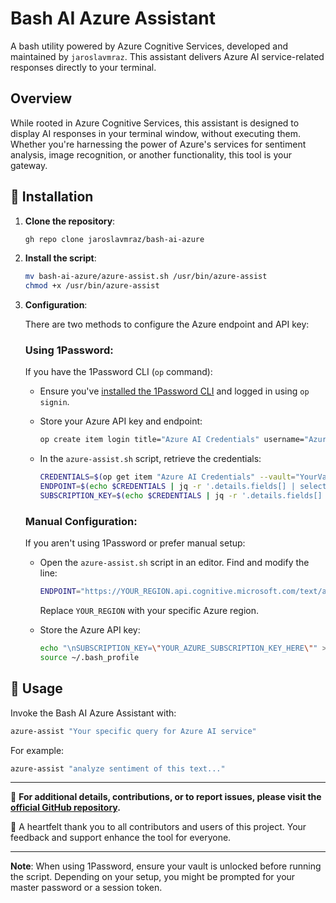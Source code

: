 # Bash AI Azure Assistant

A bash utility powered by Azure Cognitive Services, developed and maintained by `jaroslavmraz`. This assistant delivers Azure AI service-related responses directly to your terminal.

## Overview

While rooted in Azure Cognitive Services, this assistant is designed to display AI responses in your terminal window, without executing them. Whether you're harnessing the power of Azure's services for sentiment analysis, image recognition, or another functionality, this tool is your gateway.

## 🚀 Installation

1. **Clone the repository**:

   ```bash
   gh repo clone jaroslavmraz/bash-ai-azure
   ```

2. **Install the script**:

   ```bash
   mv bash-ai-azure/azure-assist.sh /usr/bin/azure-assist
   chmod +x /usr/bin/azure-assist
   ```

3. **Configuration**:

   There are two methods to configure the Azure endpoint and API key:

   ### Using 1Password:

   If you have the 1Password CLI (`op` command):

   - Ensure you've [installed the 1Password CLI](https://support.1password.com/command-line-getting-started/) and logged in using `op signin`.

   - Store your Azure API key and endpoint:

     ```bash
     op create item login title="Azure AI Credentials" username="Azure Endpoint" password="Your API Key" --vault="YourVaultName"
     ```

   - In the `azure-assist.sh` script, retrieve the credentials:

     ```bash
     CREDENTIALS=$(op get item "Azure AI Credentials" --vault="YourVaultName")
     ENDPOINT=$(echo $CREDENTIALS | jq -r '.details.fields[] | select(.name=="username").value')
     SUBSCRIPTION_KEY=$(echo $CREDENTIALS | jq -r '.details.fields[] | select(.name=="password").value')
     ```

   ### Manual Configuration:

   If you aren't using 1Password or prefer manual setup:

   - Open the `azure-assist.sh` script in an editor. Find and modify the line:

     ```bash
     ENDPOINT="https://YOUR_REGION.api.cognitive.microsoft.com/text/analytics/v3.0/sentiment"
     ```

     Replace `YOUR_REGION` with your specific Azure region.

   - Store the Azure API key:

     ```bash
     echo "\nSUBSCRIPTION_KEY=\"YOUR_AZURE_SUBSCRIPTION_KEY_HERE\"" >> ~/.bash_profile
     source ~/.bash_profile
     ```

## 🔧 Usage

Invoke the Bash AI Azure Assistant with:

```bash
azure-assist "Your specific query for Azure AI service"
```

For example:

```bash
azure-assist "analyze sentiment of this text..."
```

---

🔗 **For additional details, contributions, or to report issues, please visit the [official GitHub repository](https://github.com/jaroslavmraz/bash-ai-azure).**

🙏 A heartfelt thank you to all contributors and users of this project. Your feedback and support enhance the tool for everyone.

---

**Note**: When using 1Password, ensure your vault is unlocked before running the script. Depending on your setup, you might be prompted for your master password or a session token.
